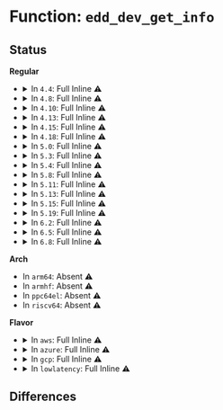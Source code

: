 # Function: <code>edd_dev_get_info</code>

## Status
<b>Regular</b>
<ul>
<li>
<details>
<summary>In <code>4.4</code>: Full Inline ⚠️</summary>

**Collision:** Unique Static

**Inline:** Full

**Transformation:** False

**Instances:**

```
In drivers/firmware/edd.c (0)
Location: drivers/firmware/edd.c:95
Inline: True
```
</details>
</li>
<li>
<details>
<summary>In <code>4.8</code>: Full Inline ⚠️</summary>

**Collision:** Unique Static

**Inline:** Full

**Transformation:** False

**Instances:**

```
In drivers/firmware/edd.c (0)
Location: drivers/firmware/edd.c:95
Inline: True
```
</details>
</li>
<li>
<details>
<summary>In <code>4.10</code>: Full Inline ⚠️</summary>

**Collision:** Unique Static

**Inline:** Full

**Transformation:** False

**Instances:**

```
In drivers/firmware/edd.c (0)
Location: drivers/firmware/edd.c:95
Inline: True
```
</details>
</li>
<li>
<details>
<summary>In <code>4.13</code>: Full Inline ⚠️</summary>

**Collision:** Unique Static

**Inline:** Full

**Transformation:** False

**Instances:**

```
In drivers/firmware/edd.c (0)
Location: drivers/firmware/edd.c:95
Inline: True
```
</details>
</li>
<li>
<details>
<summary>In <code>4.15</code>: Full Inline ⚠️</summary>

**Collision:** Unique Static

**Inline:** Full

**Transformation:** False

**Instances:**

```
In drivers/firmware/edd.c (0)
Location: drivers/firmware/edd.c:95
Inline: True
```
</details>
</li>
<li>
<details>
<summary>In <code>4.18</code>: Full Inline ⚠️</summary>

**Collision:** Unique Static

**Inline:** Full

**Transformation:** False

**Instances:**

```
In drivers/firmware/edd.c (0)
Location: drivers/firmware/edd.c:95
Inline: True
```
</details>
</li>
<li>
<details>
<summary>In <code>5.0</code>: Full Inline ⚠️</summary>

**Collision:** Unique Static

**Inline:** Full

**Transformation:** False

**Instances:**

```
In drivers/firmware/edd.c (0)
Location: drivers/firmware/edd.c:95
Inline: True
```
</details>
</li>
<li>
<details>
<summary>In <code>5.3</code>: Full Inline ⚠️</summary>

**Collision:** Unique Static

**Inline:** Full

**Transformation:** False

**Instances:**

```
In drivers/firmware/edd.c (0)
Location: drivers/firmware/edd.c:86
Inline: True
```
</details>
</li>
<li>
<details>
<summary>In <code>5.4</code>: Full Inline ⚠️</summary>

**Collision:** Unique Static

**Inline:** Full

**Transformation:** False

**Instances:**

```
In drivers/firmware/edd.c (0)
Location: drivers/firmware/edd.c:86
Inline: True
```
</details>
</li>
<li>
<details>
<summary>In <code>5.8</code>: Full Inline ⚠️</summary>

**Collision:** Unique Static

**Inline:** Full

**Transformation:** False

**Instances:**

```
In drivers/firmware/edd.c (ffffffff819ba7bd)
Location: drivers/firmware/edd.c:86
Inline: True
Inline callers:
  - drivers/firmware/edd.c:edd_dev_is_type
  - drivers/firmware/edd.c:edd_has_edd30
  - drivers/firmware/edd.c:edd_has_default_sectors_per_track
  - drivers/firmware/edd.c:edd_has_default_heads
  - drivers/firmware/edd.c:edd_has_default_cylinders
  - drivers/firmware/edd.c:edd_has_legacy_sectors_per_track
  - drivers/firmware/edd.c:edd_has_legacy_max_head
  - drivers/firmware/edd.c:edd_has_legacy_max_cylinder
  - drivers/firmware/edd.c:edd_show_sectors
  - drivers/firmware/edd.c:edd_show_default_sectors_per_track
  - drivers/firmware/edd.c:edd_show_default_heads
  - drivers/firmware/edd.c:edd_show_default_cylinders
  - drivers/firmware/edd.c:edd_show_legacy_sectors_per_track
  - drivers/firmware/edd.c:edd_show_legacy_max_head
  - drivers/firmware/edd.c:edd_show_legacy_max_cylinder
  - drivers/firmware/edd.c:edd_show_info_flags
  - drivers/firmware/edd.c:edd_show_extensions
  - drivers/firmware/edd.c:edd_show_version
  - drivers/firmware/edd.c:edd_show_raw_data
  - drivers/firmware/edd.c:edd_show_interface
  - drivers/firmware/edd.c:edd_show_host_bus
```
</details>
</li>
<li>
<details>
<summary>In <code>5.11</code>: Full Inline ⚠️</summary>

**Collision:** Unique Static

**Inline:** Full

**Transformation:** False

**Instances:**

```
In drivers/firmware/edd.c (ffffffff81c2b4d1)
Location: drivers/firmware/edd.c:86
Inline: True
Inline callers:
  - drivers/firmware/edd.c:edd_dev_is_type
  - drivers/firmware/edd.c:edd_has_edd30
  - drivers/firmware/edd.c:edd_has_default_sectors_per_track
  - drivers/firmware/edd.c:edd_has_default_heads
  - drivers/firmware/edd.c:edd_has_default_cylinders
  - drivers/firmware/edd.c:edd_has_legacy_sectors_per_track
  - drivers/firmware/edd.c:edd_has_legacy_max_head
  - drivers/firmware/edd.c:edd_has_legacy_max_cylinder
  - drivers/firmware/edd.c:edd_show_sectors
  - drivers/firmware/edd.c:edd_show_default_sectors_per_track
  - drivers/firmware/edd.c:edd_show_default_heads
  - drivers/firmware/edd.c:edd_show_default_cylinders
  - drivers/firmware/edd.c:edd_show_legacy_sectors_per_track
  - drivers/firmware/edd.c:edd_show_legacy_max_head
  - drivers/firmware/edd.c:edd_show_legacy_max_cylinder
  - drivers/firmware/edd.c:edd_show_info_flags
  - drivers/firmware/edd.c:edd_show_extensions
  - drivers/firmware/edd.c:edd_show_version
  - drivers/firmware/edd.c:edd_show_raw_data
  - drivers/firmware/edd.c:edd_show_interface
  - drivers/firmware/edd.c:edd_show_host_bus
```
</details>
</li>
<li>
<details>
<summary>In <code>5.13</code>: Full Inline ⚠️</summary>

**Collision:** Unique Static

**Inline:** Full

**Transformation:** False

**Instances:**

```
In drivers/firmware/edd.c (ffffffff81c1d9c4)
Location: drivers/firmware/edd.c:86
Inline: True
Inline callers:
  - drivers/firmware/edd.c:edd_device_register
  - drivers/firmware/edd.c:edd_dev_is_type
  - drivers/firmware/edd.c:edd_has_edd30
  - drivers/firmware/edd.c:edd_has_default_sectors_per_track
  - drivers/firmware/edd.c:edd_has_default_heads
  - drivers/firmware/edd.c:edd_has_default_cylinders
  - drivers/firmware/edd.c:edd_has_legacy_sectors_per_track
  - drivers/firmware/edd.c:edd_has_legacy_max_head
  - drivers/firmware/edd.c:edd_has_legacy_max_cylinder
  - drivers/firmware/edd.c:edd_show_sectors
  - drivers/firmware/edd.c:edd_show_default_sectors_per_track
  - drivers/firmware/edd.c:edd_show_default_heads
  - drivers/firmware/edd.c:edd_show_default_cylinders
  - drivers/firmware/edd.c:edd_show_legacy_sectors_per_track
  - drivers/firmware/edd.c:edd_show_legacy_max_head
  - drivers/firmware/edd.c:edd_show_legacy_max_cylinder
  - drivers/firmware/edd.c:edd_show_info_flags
  - drivers/firmware/edd.c:edd_show_extensions
  - drivers/firmware/edd.c:edd_show_version
  - drivers/firmware/edd.c:edd_show_raw_data
  - drivers/firmware/edd.c:edd_show_interface
  - drivers/firmware/edd.c:edd_show_host_bus
```
</details>
</li>
<li>
<details>
<summary>In <code>5.15</code>: Full Inline ⚠️</summary>

**Collision:** Unique Static

**Inline:** Full

**Transformation:** False

**Instances:**

```
In drivers/firmware/edd.c (ffffffff81d2ee1a)
Location: drivers/firmware/edd.c:86
Inline: True
Inline callers:
  - drivers/firmware/edd.c:edd_device_register
  - drivers/firmware/edd.c:edd_dev_is_type
  - drivers/firmware/edd.c:edd_has_edd30
  - drivers/firmware/edd.c:edd_has_default_sectors_per_track
  - drivers/firmware/edd.c:edd_has_default_heads
  - drivers/firmware/edd.c:edd_has_default_cylinders
  - drivers/firmware/edd.c:edd_has_legacy_sectors_per_track
  - drivers/firmware/edd.c:edd_has_legacy_max_head
  - drivers/firmware/edd.c:edd_has_legacy_max_cylinder
  - drivers/firmware/edd.c:edd_show_sectors
  - drivers/firmware/edd.c:edd_show_default_sectors_per_track
  - drivers/firmware/edd.c:edd_show_default_heads
  - drivers/firmware/edd.c:edd_show_default_cylinders
  - drivers/firmware/edd.c:edd_show_legacy_sectors_per_track
  - drivers/firmware/edd.c:edd_show_legacy_max_head
  - drivers/firmware/edd.c:edd_show_legacy_max_cylinder
  - drivers/firmware/edd.c:edd_show_info_flags
  - drivers/firmware/edd.c:edd_show_extensions
  - drivers/firmware/edd.c:edd_show_version
  - drivers/firmware/edd.c:edd_show_raw_data
  - drivers/firmware/edd.c:edd_show_interface
  - drivers/firmware/edd.c:edd_show_host_bus
```
</details>
</li>
<li>
<details>
<summary>In <code>5.19</code>: Full Inline ⚠️</summary>

**Collision:** Unique Static

**Inline:** Full

**Transformation:** False

**Instances:**

```
In drivers/firmware/edd.c (ffffffff81efb29a)
Location: drivers/firmware/edd.c:86
Inline: True
Inline callers:
  - drivers/firmware/edd.c:edd_device_register
  - drivers/firmware/edd.c:edd_dev_is_type
  - drivers/firmware/edd.c:edd_has_edd30
  - drivers/firmware/edd.c:edd_has_default_sectors_per_track
  - drivers/firmware/edd.c:edd_has_default_heads
  - drivers/firmware/edd.c:edd_has_default_cylinders
  - drivers/firmware/edd.c:edd_has_legacy_sectors_per_track
  - drivers/firmware/edd.c:edd_has_legacy_max_head
  - drivers/firmware/edd.c:edd_has_legacy_max_cylinder
  - drivers/firmware/edd.c:edd_show_sectors
  - drivers/firmware/edd.c:edd_show_default_sectors_per_track
  - drivers/firmware/edd.c:edd_show_default_heads
  - drivers/firmware/edd.c:edd_show_default_cylinders
  - drivers/firmware/edd.c:edd_show_legacy_sectors_per_track
  - drivers/firmware/edd.c:edd_show_legacy_max_head
  - drivers/firmware/edd.c:edd_show_legacy_max_cylinder
  - drivers/firmware/edd.c:edd_show_info_flags
  - drivers/firmware/edd.c:edd_show_extensions
  - drivers/firmware/edd.c:edd_show_version
  - drivers/firmware/edd.c:edd_show_raw_data
  - drivers/firmware/edd.c:edd_show_interface
  - drivers/firmware/edd.c:edd_show_host_bus
```
</details>
</li>
<li>
<details>
<summary>In <code>6.2</code>: Full Inline ⚠️</summary>

**Collision:** Unique Static

**Inline:** Full

**Transformation:** False

**Instances:**

```
In drivers/firmware/edd.c (ffffffff83f05d27)
Location: drivers/firmware/edd.c:86
Inline: True
Inline callers:
  - drivers/firmware/edd.c:edd_init
  - drivers/firmware/edd.c:edd_dev_is_type
  - drivers/firmware/edd.c:edd_has_edd30
  - drivers/firmware/edd.c:edd_has_default_sectors_per_track
  - drivers/firmware/edd.c:edd_has_default_heads
  - drivers/firmware/edd.c:edd_has_default_cylinders
  - drivers/firmware/edd.c:edd_has_legacy_sectors_per_track
  - drivers/firmware/edd.c:edd_has_legacy_max_head
  - drivers/firmware/edd.c:edd_has_legacy_max_cylinder
  - drivers/firmware/edd.c:edd_show_sectors
  - drivers/firmware/edd.c:edd_show_default_sectors_per_track
  - drivers/firmware/edd.c:edd_show_default_heads
  - drivers/firmware/edd.c:edd_show_default_cylinders
  - drivers/firmware/edd.c:edd_show_legacy_sectors_per_track
  - drivers/firmware/edd.c:edd_show_legacy_max_head
  - drivers/firmware/edd.c:edd_show_legacy_max_cylinder
  - drivers/firmware/edd.c:edd_show_info_flags
  - drivers/firmware/edd.c:edd_show_extensions
  - drivers/firmware/edd.c:edd_show_version
  - drivers/firmware/edd.c:edd_show_raw_data
  - drivers/firmware/edd.c:edd_show_interface
  - drivers/firmware/edd.c:edd_show_host_bus
```
</details>
</li>
<li>
<details>
<summary>In <code>6.5</code>: Full Inline ⚠️</summary>

**Collision:** Unique Static

**Inline:** Full

**Transformation:** False

**Instances:**

```
In drivers/firmware/edd.c (ffffffff8372bd1d)
Location: drivers/firmware/edd.c:86
Inline: True
Inline callers:
  - drivers/firmware/edd.c:edd_init
  - drivers/firmware/edd.c:edd_dev_is_type
  - drivers/firmware/edd.c:edd_has_edd30
  - drivers/firmware/edd.c:edd_has_default_sectors_per_track
  - drivers/firmware/edd.c:edd_has_default_heads
  - drivers/firmware/edd.c:edd_has_default_cylinders
  - drivers/firmware/edd.c:edd_has_legacy_sectors_per_track
  - drivers/firmware/edd.c:edd_has_legacy_max_head
  - drivers/firmware/edd.c:edd_has_legacy_max_cylinder
  - drivers/firmware/edd.c:edd_show_sectors
  - drivers/firmware/edd.c:edd_show_default_sectors_per_track
  - drivers/firmware/edd.c:edd_show_default_heads
  - drivers/firmware/edd.c:edd_show_default_cylinders
  - drivers/firmware/edd.c:edd_show_legacy_sectors_per_track
  - drivers/firmware/edd.c:edd_show_legacy_max_head
  - drivers/firmware/edd.c:edd_show_legacy_max_cylinder
  - drivers/firmware/edd.c:edd_show_info_flags
  - drivers/firmware/edd.c:edd_show_extensions
  - drivers/firmware/edd.c:edd_show_version
  - drivers/firmware/edd.c:edd_show_raw_data
  - drivers/firmware/edd.c:edd_show_interface
  - drivers/firmware/edd.c:edd_show_host_bus
```
</details>
</li>
<li>
<details>
<summary>In <code>6.8</code>: Full Inline ⚠️</summary>

**Collision:** Unique Static

**Inline:** Full

**Transformation:** False

**Instances:**

```
In drivers/firmware/edd.c (ffffffff8395fd0c)
Location: drivers/firmware/edd.c:86
Inline: True
Inline callers:
  - drivers/firmware/edd.c:edd_init
  - drivers/firmware/edd.c:edd_dev_is_type
  - drivers/firmware/edd.c:edd_has_edd30
  - drivers/firmware/edd.c:edd_has_default_sectors_per_track
  - drivers/firmware/edd.c:edd_has_default_heads
  - drivers/firmware/edd.c:edd_has_default_cylinders
  - drivers/firmware/edd.c:edd_has_legacy_sectors_per_track
  - drivers/firmware/edd.c:edd_has_legacy_max_head
  - drivers/firmware/edd.c:edd_has_legacy_max_cylinder
  - drivers/firmware/edd.c:edd_show_sectors
  - drivers/firmware/edd.c:edd_show_default_sectors_per_track
  - drivers/firmware/edd.c:edd_show_default_heads
  - drivers/firmware/edd.c:edd_show_default_cylinders
  - drivers/firmware/edd.c:edd_show_legacy_sectors_per_track
  - drivers/firmware/edd.c:edd_show_legacy_max_head
  - drivers/firmware/edd.c:edd_show_legacy_max_cylinder
  - drivers/firmware/edd.c:edd_show_info_flags
  - drivers/firmware/edd.c:edd_show_extensions
  - drivers/firmware/edd.c:edd_show_version
  - drivers/firmware/edd.c:edd_show_raw_data
  - drivers/firmware/edd.c:edd_show_interface
  - drivers/firmware/edd.c:edd_show_host_bus
```
</details>
</li>
</ul>
<b>Arch</b>
<ul>
<li>
In <code>arm64</code>: Absent ⚠️
</li>
<li>
In <code>armhf</code>: Absent ⚠️
</li>
<li>
In <code>ppc64el</code>: Absent ⚠️
</li>
<li>
In <code>riscv64</code>: Absent ⚠️
</li>
</ul>
<b>Flavor</b>
<ul>
<li>
<details>
<summary>In <code>aws</code>: Full Inline ⚠️</summary>

**Collision:** Unique Static

**Inline:** Full

**Transformation:** False

**Instances:**

```
In drivers/firmware/edd.c (0)
Location: drivers/firmware/edd.c:86
Inline: True
```
</details>
</li>
<li>
<details>
<summary>In <code>azure</code>: Full Inline ⚠️</summary>

**Collision:** Unique Static

**Inline:** Full

**Transformation:** False

**Instances:**

```
In drivers/firmware/edd.c (0)
Location: drivers/firmware/edd.c:86
Inline: True
```
</details>
</li>
<li>
<details>
<summary>In <code>gcp</code>: Full Inline ⚠️</summary>

**Collision:** Unique Static

**Inline:** Full

**Transformation:** False

**Instances:**

```
In drivers/firmware/edd.c (0)
Location: drivers/firmware/edd.c:86
Inline: True
```
</details>
</li>
<li>
<details>
<summary>In <code>lowlatency</code>: Full Inline ⚠️</summary>

**Collision:** Unique Static

**Inline:** Full

**Transformation:** False

**Instances:**

```
In drivers/firmware/edd.c (0)
Location: drivers/firmware/edd.c:86
Inline: True
```
</details>
</li>
</ul>

## Differences
